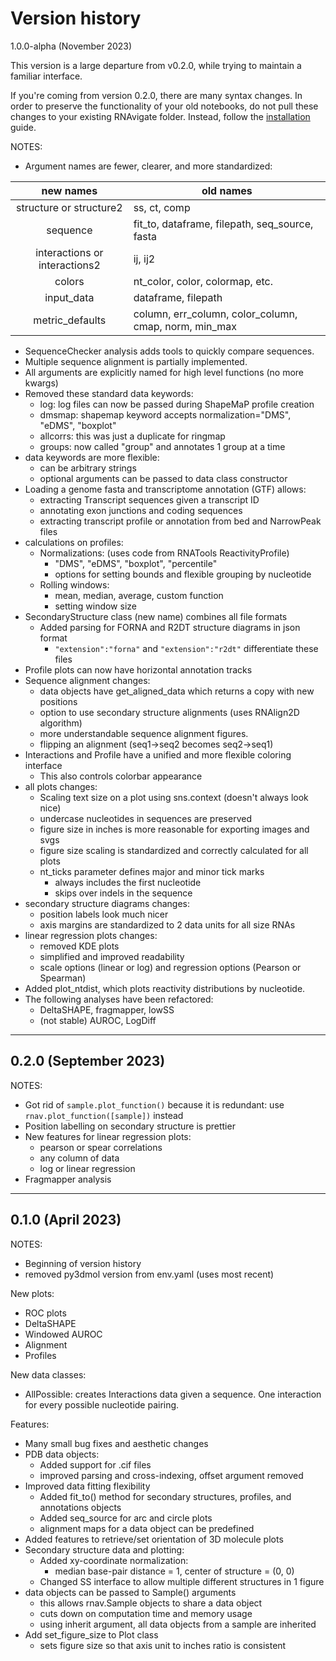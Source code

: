 Version history
===============

1.0.0-alpha (November 2023)

This version is a large departure from v0.2.0, while trying to maintain a
familiar interface.

If you're coming from version 0.2.0, there are many syntax changes. In order to
preserve the functionality of your old notebooks, do not pull these changes to
your existing RNAvigate folder. Instead, follow the [installation][] guide.

[installation]: ../installing-rnavigate.md

NOTES:

- Argument names are fewer, clearer, and more standardized:

| new names                     | old names                                             |
| :---------------------------: | ----------------------------------------------------- |
| structure or structure2       | ss, ct, comp                                          |
| sequence                      | fit_to, dataframe, filepath, seq_source, fasta        |
| interactions or interactions2 | ij, ij2                                               |
| colors                        | nt_color, color, colormap, etc.                       |
| input_data                    | dataframe, filepath                                   |
| metric_defaults               | column, err_column, color_column, cmap, norm, min_max |

- SequenceChecker analysis adds tools to quickly compare sequences.
- Multiple sequence alignment is partially implemented.
- All arguments are explicitly named for high level functions (no more kwargs)
- Removed these standard data keywords:
  - log: log files can now be passed during ShapeMaP profile creation
  - dmsmap: shapemap keyword accepts normalization="DMS", "eDMS", "boxplot"
  - allcorrs: this was just a duplicate for ringmap
  - groups: now called "group" and annotates 1 group at a time
- data keywords are more flexible:
  - can be arbitrary strings
  - optional arguments can be passed to data class constructor
- Loading a genome fasta and transcriptome annotation (GTF) allows:
  - extracting Transcript sequences given a transcript ID
  - annotating exon junctions and coding sequences
  - extracting transcript profile or annotation from bed and NarrowPeak files
- calculations on profiles:
  - Normalizations: (uses code from RNATools ReactivityProfile)
    - "DMS", "eDMS", "boxplot", "percentile"
    - options for setting bounds and flexible grouping by nucleotide
  - Rolling windows:
    - mean, median, average, custom function
    - setting window size
- SecondaryStructure class (new name) combines all file formats
  - Added parsing for FORNA and R2DT structure diagrams in json format
    - `"extension":"forna"` and `"extension":"r2dt"` differentiate these files
- Profile plots can now have horizontal annotation tracks
- Sequence alignment changes:
  - data objects have get_aligned_data which returns a copy with new positions
  - option to use secondary structure alignments (uses RNAlign2D algorithm)
  - more understandable sequence alignment figures.
  - flipping an alignment (seq1->seq2 becomes seq2->seq1)
- Interactions and Profile have a unified and more flexible coloring interface
  - This also controls colorbar appearance
- all plots changes:
  - Scaling text size on a plot using sns.context (doesn't always look nice)
  - undercase nucleotides in sequences are preserved
  - figure size in inches is more reasonable for exporting images and svgs
  - figure size scaling is standardized and correctly calculated for all plots
  - nt_ticks parameter defines major and minor tick marks
    - always includes the first nucleotide
    - skips over indels in the sequence
- secondary structure diagrams changes:
  - position labels look much nicer
  - axis margins are standardized to 2 data units for all size RNAs
- linear regression plots changes:
  - removed KDE plots
  - simplified and improved readability
  - scale options (linear or log) and regression options (Pearson or Spearman)
- Added plot_ntdist, which plots reactivity distributions by nucleotide.
- The following analyses have been refactored:
  - DeltaSHAPE, fragmapper, lowSS
  - (not stable) AUROC, LogDiff


---

0.2.0 (September 2023)
----------------------

NOTES:

- Got rid of `sample.plot_function()` because it is redundant: use `rnav.plot_function([sample])` instead
- Position labelling on secondary structure is prettier
- New features for linear regression plots:
  - pearson or spear correlations
  - any column of data
  - log or linear regression
- Fragmapper analysis

---

0.1.0 (April 2023)
---------------------
NOTES:

- Beginning of version history
- removed py3dmol version from env.yaml (uses most recent)

New plots:

- ROC plots
- DeltaSHAPE
- Windowed AUROC
- Alignment
- Profiles

New data classes:

- AllPossible: creates Interactions data given a sequence. One interaction for
  every possible nucleotide pairing.

Features:

- Many small bug fixes and aesthetic changes
- PDB data objects:
  - Added support for .cif files
  - improved parsing and cross-indexing, offset argument removed
- Improved data fitting flexibility
  - Added fit_to() method for secondary structures, profiles, and annotations
    objects
  - Added seq_source for arc and circle plots
  - alignment maps for a data object can be predefined
- Added features to retrieve/set orientation of 3D molecule plots
- Secondary structure data and plotting:
  - Added xy-coordinate normalization:
    - median base-pair distance = 1, center of structure = (0, 0)
  - Changed SS interface to allow multiple different structures in 1 figure
- data objects can be passed to Sample() arguments
  - this allows rnav.Sample objects to share a data object
  - cuts down on computation time and memory usage
  - using inherit argument, all data objects from a sample are inherited
- Add set_figure_size to Plot class
  - sets figure size so that axis unit to inches ratio is consistent
